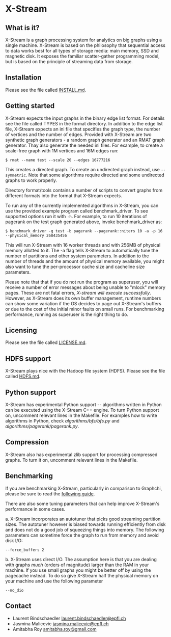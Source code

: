 X-Stream
========

What is it?
-----------

X-Stream is a graph processing system for analytics on big graphs using a single machine. X-Stream is based on the philosophy that sequential access to data works best for all types of storage media: main memory, SSD and magnetic disk. It exposes the familiar scatter-gather programming model, but is based on the principle of streaming data from storage.

Installation
------------
Please see the file called [INSTALL.md](INSTALL.md).

Getting started
---------------

X-Stream expects the input graphs in the binary edge list format. For details see the file called TYPES in the format directory. In addition to the edge list file, X-Stream expects an ini file that specifies the graph type, the number of vertices and the number of edges. Provided with X-Stream are two synthetic graph generators - a random graph generator and an RMAT graph generator. Thay also generate the needed ini files. For example, to create a scale-free graph with 1M vertices and 16M edges run:
    
    $ rmat --name test --scale 20 --edges 16777216

This creates a directed graph. To create an undirected graph instead, use `--symmetric`. Note that some algorithms require directed and some undirected graphs to work properly.

Directory format/tools contains a number of scripts to convert graphs from different formats into the format that X-Stream expects.

To run any of the currently implemented algorithms in X-Stream, you can use the provided example program called benchmark_driver. To see supported options run it with `-h`. For example, to run 10 iterations of pagerank on the test graph generated above, invoke benchmark_driver as:

    $ benchmark_driver -g test -b pagerank --pagerank::niters 10 -a -p 16 --physical_memory 268435456

This will run X-Stream with 16 worker threads and with 256MB of physical memory allotted to it. The -a flag tells X-Stream to automatically tune the number of partitions and other system parameters. In addition to the number of threads and the amount of physical memory available, you might also want to tune the per-processor cache size and cacheline size parameters.

Please note that that if you do not run the program as superuser, you will receive a number of error messages about being unable to "mlock" memory pages. These are not fatal errors, *X-stream will execute successfully*. However, as X-Stream does its own buffer management, runtime numbers can show some variation if the OS decides to page out X-Stream's buffers or due to the cost of the initial minor faults on small runs. For benchmarking performance, running as superuser is the right thing to do.

Licensing
---------
Please see the file called [LICENSE.md](LICENSE.md).

HDFS support
------------
X-Stream plays nice with the Hadoop file system (HDFS). Please see the file called [HDFS.md](HDFS.md).

Python support
--------------
X-Stream has experimental Python support -- algorithms written in Python can be executed using the X-Stream C++ engine. To turn Python support on, uncomment relevant lines in the Makefile. For examples how to write algorithms in Python, check *algorithms/bfs/bfs.py* and
*algorithms/pagerank/pagerank.py*.

Compression
-----------

X-Stream also has experimental zlib support for processing compressed graphs. To turn it on, uncomment relevant lines in the Makefile.

Benchmarking
-----------
If you are benchmarking X-Stream, particularly in comparison to Graphchi, please be sure to read the [following guide](http://labos.epfl.ch/files/content/sites/labos/files/x-stream-code/benchmarking.pdf).

There are also some tuning parameters that can help improve X-Stream's performance in some cases.

a. X-Stream incorporates an autotuner that picks good streaming partition sizes. The autotuner however is biased towards running efficiently from disk and does not do a good job of squeezing things into memory. The following parameters can sometime force the graph to run from memory and avoid disk I/O:

    --force_buffers 2

b. X-Stream uses direct I/O. The assumption here is that you are dealing with graphs *much* (orders of magnitude) larger than the RAM in your machine. If you use small graphs you might be better off by using the pagecache instead. To do so give X-Stream half the physical memory on your machine and use the following parameter

    --no_dio

Contact
-------
- Laurent Bindschaedler <laurent.bindschaedler@epfl.ch>
- Jasmina Malicevic <jasmina.malicevic@epfl.ch>
- Amitabha Roy <amitabha.roy@gmail.com>
